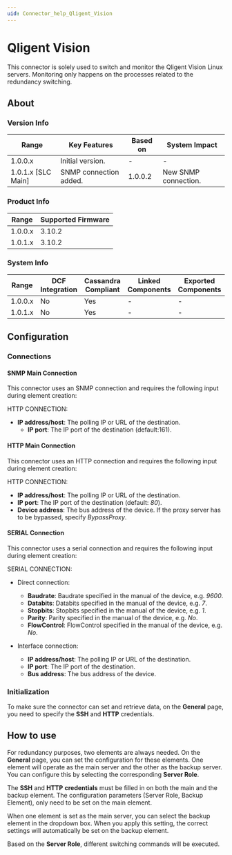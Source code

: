 ```yaml
---
uid: Connector_help_Qligent_Vision
---
```


# Qligent Vision

This connector is solely used to switch and monitor the Qligent Vision Linux servers. Monitoring only happens on the processes related to the redundancy switching.

## About

### Version Info

| **Range**            | **Key Features**       | **Based on** | **System Impact**    |
|----------------------|------------------------|--------------|----------------------|
| 1.0.0.x              | Initial version.       | \-           | \-                   |
| 1.0.1.x \[SLC Main\] | SNMP connection added. | 1.0.0.2      | New SNMP connection. |

### Product Info

| Range     | Supported Firmware     |
|-----------|------------------------|
| 1.0.0.x   | 3.10.2                 |
| 1.0.1.x   | 3.10.2                 |

### System Info

| Range     | DCF Integration     | Cassandra Compliant     | Linked Components     | Exported Components     |
|-----------|---------------------|-------------------------|-----------------------|-------------------------|
| 1.0.0.x   | No                  | Yes                     | \-                    | \-                      |
| 1.0.1.x   | No                  | Yes                     | \-                    | \-                      |

## Configuration

### Connections

#### SNMP Main Connection

This connector uses an SNMP connection and requires the following input during element creation:

HTTP CONNECTION:

- **IP address/host**: The polling IP or URL of the destination.
  - **IP port**: The IP port of the destination (default:161).

#### HTTP Main Connection

This connector uses an HTTP connection and requires the following input during element creation:

HTTP CONNECTION:

- **IP address/host**: The polling IP or URL of the destination.
- **IP port**: The IP port of the destination (default: *80*).
- **Device address**: The bus address of the device. If the proxy server has to be bypassed, specify *BypassProxy*.

#### SERIAL Connection

This connector uses a serial connection and requires the following input during element creation:

SERIAL CONNECTION:

- Direct connection:

  - **Baudrate**: Baudrate specified in the manual of the device, e.g. *9600*.
  - **Databits**: Databits specified in the manual of the device, e.g. *7*.
  - **Stopbits**: Stopbits specified in the manual of the device, e.g. *1*.
  - **Parity**: Parity specified in the manual of the device, e.g. *No*.
  - **FlowControl**: FlowControl specified in the manual of the device, e.g. *No*.

- Interface connection:

  - **IP address/host**: The polling IP or URL of the destination.
  - **IP port**: The IP port of the destination.
  - **Bus address**: The bus address of the device.

### Initialization

To make sure the connector can set and retrieve data, on the **General** page, you need to specify the **SSH** and **HTTP** credentials.

## How to use

For redundancy purposes, two elements are always needed. On the **General** page, you can set the configuration for these elements. One element will operate as the main server and the other as the backup server. You can configure this by selecting the corresponding **Server Role**.

The **SSH** and **HTTP** **credentials** must be filled in on both the main and the backup element. The configuration parameters (Server Role, Backup Element), only need to be set on the main element.

When one element is set as the main server, you can select the backup element in the dropdown box. When you apply this setting, the correct settings will automatically be set on the backup element.

Based on the **Server Role**, different switching commands will be executed.
